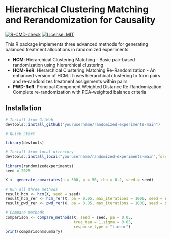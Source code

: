 # Hierarchical Clustering Matching and Rerandomization for Causality

[![R-CMD-check](https://github.com/yourusername/randomized-experiments/workflows/R-CMD-check/badge.svg)](https://github.com/yourusername/randomized-experiments/actions)
[![License: MIT](https://img.shields.io/badge/License-MIT-yellow.svg)](https://opensource.org/licenses/MIT)

This R package implements three advanced methods for generating balanced treatment allocations in randomized experiments:

- **HCM**: Hierarchical Clustering Matching - Basic pair-based randomization using hierarchical clustering
- **HCM-ReR**: Hierarchical Clustering Matching Re-Randomization - An enhanced version of HCM. It uses hierarchical clustering to form pairs and re-randomizes treatment assignments within pairs 
- **PWD-ReR**: Principal Component Weighted Distance Re-Randomization - Complete re-randomization with PCA-weighted balance criteria

## Installation

```r
# Install from GitHub
devtools::install_github("yourusername/randomized-experiments-main")

# Quick Start

library(devtools)

# Install from local directory
devtools::install_local("yourusername/randomized-experiments-main",force=TRUE)

library(randomizedexperiments)
seed = 2025

X <- generate_covariates(n = 500, p = 50, rho = 0.2, seed = seed)

# Run all three methods
result_hcm <- hcm(X, seed = seed)
result_hcm_rer <- hcm_rer(X, pa = 0.05, max_iterations = 1000, seed = seed)
result_pwd_rer <- pwd_rer(X, pa = 0.05, max_iterations = 1000, seed = seed)

# Compare methods
comparison <- compare_methods(X, seed = seed, pa = 0.05, 
                              true_tau = 1,sigma = 0.05, 
                              response_type = "linear")
print(comparison$summary)

